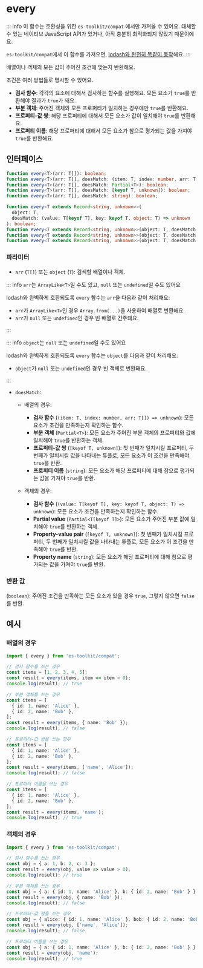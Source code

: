 # every

::: info
이 함수는 호환성을 위한 `es-toolkit/compat` 에서만 가져올 수 있어요. 대체할 수 있는 네이티브 JavaScript API가 있거나, 아직 충분히 최적화되지 않았기 때문이에요.

`es-toolkit/compat`에서 이 함수를 가져오면, [lodash와 완전히 똑같이 동작](../../../compatibility.md)해요.
:::

배열이나 객체의 모든 값이 주어진 조건에 맞는지 반환해요.

조건은 여러 방법들로 명시할 수 있어요.

- **검사 함수**: 각각의 요소에 대해서 검사하는 함수를 실행해요. 모든 요소가 `true`를 반환해야 결과가 `true`가 돼요.
- **부분 객체**: 주어진 객체와 모든 프로퍼티가 일치하는 경우에만 `true`를 반환해요.
- **프로퍼티-값 쌍**: 해당 프로퍼티에 대해서 모든 요소가 값이 일치해야 `true`를 반환해요.
- **프로퍼티 이름**: 해당 프로퍼티에 대해서 모든 요소가 참으로 평가되는 값을 가져야 `true`를 반환해요.

## 인터페이스

```typescript
function every<T>(arr: T[]): boolean;
function every<T>(arr: T[], doesMatch: (item: T, index: number, arr: T[]) => unknown): boolean;
function every<T>(arr: T[], doesMatch: Partial<T>): boolean;
function every<T>(arr: T[], doesMatch: [keyof T, unknown]): boolean;
function every<T>(arr: T[], doesMatch: string): boolean;

function every<T extends Record<string, unknown>>(
  object: T,
  doesMatch: (value: T[keyof T], key: keyof T, object: T) => unknown
): boolean;
function every<T extends Record<string, unknown>>(object: T, doesMatch: Partial<T[keyof T]>): boolean;
function every<T extends Record<string, unknown>>(object: T, doesMatch: [keyof T, unknown]): boolean;
function every<T extends Record<string, unknown>>(object: T, doesMatch: string): boolean;
```

### 파라미터

- `arr` (`T[]`) 또는 `object` (`T`): 검색할 배열이나 객체.

::: info `arr`는 `ArrayLike<T>`일 수도 있고, `null` 또는 `undefined`일 수도 있어요

lodash와 완벽하게 호환되도록 `every` 함수는 `arr`을 다음과 같이 처리해요:

- `arr`가 `ArrayLike<T>`인 경우 `Array.from(...)`을 사용하여 배열로 변환해요.
- `arr`가 `null` 또는 `undefined`인 경우 빈 배열로 간주돼요.

:::

::: info `object`는 `null` 또는 `undefined`일 수도 있어요

lodash와 완벽하게 호환되도록 `every` 함수는 `object`를 다음과 같이 처리해요:

- `object`가 `null` 또는 `undefined`인 경우 빈 객체로 변환돼요.

:::

- `doesMatch`:

  - 배열의 경우:

    - **검사 함수** (`(item: T, index: number, arr: T[]) => unknown`): 모든 요소가 조건을 만족하는지 확인하는 함수.
    - **부분 객체** (`Partial<T>`): 모든 요소가 주어진 부분 객체의 프로퍼티와 값에 일치해야 `true`를 반환하는 객체.
    - **프로퍼티-값 쌍** (`[keyof T, unknown]`): 첫 번째가 일치시킬 프로퍼티, 두 번째가 일치시킬 값을 나타내는 튜플로, 모든 요소가 이 조건을 만족해야 `true`를 반환.
    - **프로퍼티 이름** (`string`): 모든 요소가 해당 프로퍼티에 대해 참으로 평가되는 값을 가져야 `true`를 반환.

  - 객체의 경우:
    - **검사 함수** (`(value: T[keyof T], key: keyof T, object: T) => unknown`): 모든 요소가 조건을 만족하는지 확인하는 함수.
    - **Partial value** (`Partial<T[keyof T]>`): 모든 요소가 주어진 부분 값에 일치해야 `true`를 반환하는 객체.
    - **Property-value pair** (`[keyof T, unknown]`): 첫 번째가 일치시킬 프로퍼티, 두 번째가 일치시킬 값을 나타내는 튜플로, 모든 요소가 이 조건을 만족해야 `true`를 반환.
    - **Property name** (`string`): 모든 요소가 해당 프로퍼티에 대해 참으로 평가되는 값을 가져야 `true`를 반환.

### 반환 값

(`boolean`): 주어진 조건을 만족하는 모든 요소가 있을 경우 `true`, 그렇지 않으면 `false`를 반환.

## 예시

### 배열의 경우

```typescript
import { every } from 'es-toolkit/compat';

// 검사 함수를 쓰는 경우
const items = [1, 2, 3, 4, 5];
const result = every(items, item => item > 0);
console.log(result); // true

// 부분 객체를 쓰는 경우
const items = [
  { id: 1, name: 'Alice' },
  { id: 2, name: 'Bob' },
];
const result = every(items, { name: 'Bob' });
console.log(result); // false

// 프로퍼티-값 쌍을 쓰는 경우
const items = [
  { id: 1, name: 'Alice' },
  { id: 2, name: 'Bob' },
];
const result = every(items, ['name', 'Alice']);
console.log(result); // false

// 프로퍼티 이름을 쓰는 경우
const items = [
  { id: 1, name: 'Alice' },
  { id: 2, name: 'Bob' },
];
const result = every(items, 'name');
console.log(result); // true
```

### 객체의 경우

```typescript
import { every } from 'es-toolkit/compat';

// 검사 함수를 쓰는 경우
const obj = { a: 1, b: 2, c: 3 };
const result = every(obj, value => value > 0);
console.log(result); // true

// 부분 객체를 쓰는 경우
const obj = { a: { id: 1, name: 'Alice' }, b: { id: 2, name: 'Bob' } };
const result = every(obj, { name: 'Bob' });
console.log(result); // false

// 프로퍼티-값 쌍을 쓰는 경우
const obj = { alice: { id: 1, name: 'Alice' }, bob: { id: 2, name: 'Bob' } };
const result = every(obj, ['name', 'Alice']);
console.log(result); // false

// 프로퍼티 이름을 쓰는 경우
const obj = { a: { id: 1, name: 'Alice' }, b: { id: 2, name: 'Bob' } };
const result = every(obj, 'name');
console.log(result); // true
```
